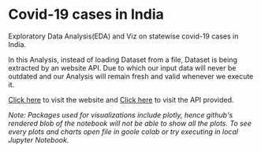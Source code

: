 # Covid-19 cases in India

Exploratory Data Analysis(EDA) and Viz on statewise covid-19 cases in India.

In this Analysis, instead of loading Dataset from a file, Dataset is being extracted by an website API. Due to which our input data will never be outdated and our Analysis will remain fresh and valid whenever we execute it. 

[Click here](https://covidindiatracker.com/) to visit the website and [Click here](https://api.covidindiatracker.com/state_data.json) to visit the API provided.

*Note: Packages used for visualizations include plotly, hence github's rendered blob of the notebook will not be able to show all the plots. To see every plots and charts
open file in goole colab or try executing in local Jupyter Notebook.*

